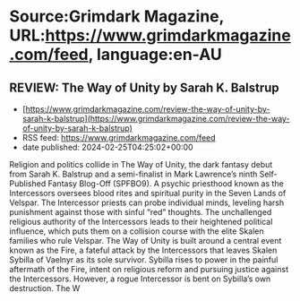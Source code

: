 # Source:Grimdark Magazine, URL:https://www.grimdarkmagazine.com/feed, language:en-AU

## REVIEW: The Way of Unity by Sarah K. Balstrup
 - [https://www.grimdarkmagazine.com/review-the-way-of-unity-by-sarah-k-balstrup](https://www.grimdarkmagazine.com/review-the-way-of-unity-by-sarah-k-balstrup)
 - RSS feed: https://www.grimdarkmagazine.com/feed
 - date published: 2024-02-25T04:25:02+00:00

<p>Religion and politics collide in The Way of Unity, the dark fantasy debut from Sarah K. Balstrup and a semi-finalist in Mark Lawrence’s ninth Self-Published Fantasy Blog-Off (SPFBO9). A psychic priesthood known as the Intercessors oversees blood rites and spiritual purity in the Seven Lands of Velspar. The Intercessor priests can probe individual minds, leveling harsh punishment against those with sinful “red” thoughts. The unchallenged religious authority of the Intercessors leads to their heightened political influence, which puts them on a collision course with the elite Skalen families who rule Velspar. The Way of Unity is built around a central event known as the Fire, a fateful attack by the Intercessors that leaves Skalen Sybilla of Vaelnyr as its sole survivor. Sybilla rises to power in the painful aftermath of the Fire, intent on religious reform and pursuing justice against the Intercessors. However, a rogue Intercessor is bent on Sybilla’s own destruction. The W

